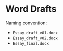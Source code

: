 # Word Drafts

Naming convention:
- `Essay_draft_v01.docx`
- `Essay_draft_v02.docx`
- `Essay_final.docx`
